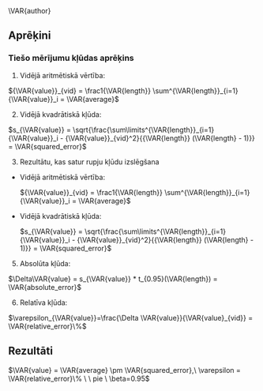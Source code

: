 <div style="align: right">\VAR{author}</div>

## Aprēķini

### Tiešo mērījumu kļūdas aprēķins

1. Vidējā aritmētiskā vērtība:

${\VAR{value}}_{vid} = \frac1{\VAR{length}} \sum^{\VAR{length}}_{i=1} {\VAR{value}}_i = \VAR{average}$

2. Vidējā kvadrātiskā kļūda:

$s_{\VAR{value}} = \sqrt{\frac{\sum\limits^{\VAR{length}}_{i=1} {\VAR{value}}_i - {\VAR{value}}_{vid}^2}{{\VAR{length}} (\VAR{length} - 1)}} = \VAR{squared_error}$

3. Rezultātu, kas satur rupju kļūdu izslēgšana

* Vidējā aritmētiskā vērtība:

    ${\VAR{value}}_{vid} = \frac1{\VAR{length}} \sum^{\VAR{length}}_{i=1} {\VAR{value}}_i = \VAR{average}$

* Vidējā kvadrātiskā kļūda:

    $s_{\VAR{value}} = \sqrt{\frac{\sum\limits^{\VAR{length}}_{i=1} {\VAR{value}}_i - {\VAR{value}}_{vid}^2}{{\VAR{length}} (\VAR{length} - 1)}} = \VAR{squared_error}$

5. Absolūta kļūda:

$\Delta\VAR{value} = s_{\VAR{value}} * t_{0.95}(\VAR{length}) = \VAR{absolute_error}$

6. Relatīva kļūda:

$\varepsilon_{\VAR{value}}=\frac{\Delta \VAR{value}}{\VAR{value}_{vid}} = \VAR{relative_error}\%$

## Rezultāti

$\VAR{value} = \VAR{average} \pm \VAR{squared_error},\ \varepsilon = \VAR{relative_error}\% \ \ pie \ \beta=0.95$
